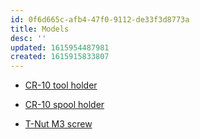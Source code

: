 ```yaml
---
id: 0f6d665c-afb4-47f0-9112-de33f3d8773a
title: Models
desc: ''
updated: 1615954487981
created: 1615915833807
---
```


- [CR-10 tool holder](https://www.thingiverse.com/thing:2921333)

- [CR-10 spool holder](https://www.thingiverse.com/thing:2440814)

- [T-Nut M3 screw](https://www.thingiverse.com/thing:1655599)

